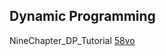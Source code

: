 ## Dynamic Programming

NineChapter_DP_Tutorial [58vo](https://pan.baidu.com/s/1I4ek_rVZI-d5h8m-zWvA3A)



